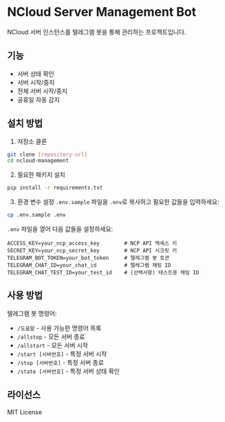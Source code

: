 # NCloud Server Management Bot

NCloud 서버 인스턴스를 텔레그램 봇을 통해 관리하는 프로젝트입니다.

## 기능

- 서버 상태 확인
- 서버 시작/중지
- 전체 서버 시작/중지
- 공휴일 자동 감지

## 설치 방법

1. 저장소 클론
```bash
git clone [repository-url]
cd ncloud-management
```

2. 필요한 패키지 설치
```bash
pip install -r requirements.txt
```

3. 환경 변수 설정
`.env.sample` 파일을 `.env`로 복사하고 필요한 값들을 입력하세요:
```bash
cp .env.sample .env
```

`.env` 파일을 열어 다음 값들을 설정하세요:
```
ACCESS_KEY=your_ncp_access_key        # NCP API 액세스 키
SECRET_KEY=your_ncp_secret_key        # NCP API 시크릿 키
TELEGRAM_BOT_TOKEN=your_bot_token     # 텔레그램 봇 토큰
TELEGRAM_CHAT_ID=your_chat_id         # 텔레그램 채팅 ID
TELEGRAM_CHAT_TEST_ID=your_test_id    # (선택사항) 테스트용 채팅 ID
```

## 사용 방법

텔레그램 봇 명령어:
- `/도움말` - 사용 가능한 명령어 목록
- `/allstop` - 모든 서버 종료
- `/allstart` - 모든 서버 시작
- `/start [서버번호]` - 특정 서버 시작
- `/stop [서버번호]` - 특정 서버 종료
- `/state [서버번호]` - 특정 서버 상태 확인

## 라이선스

MIT License
